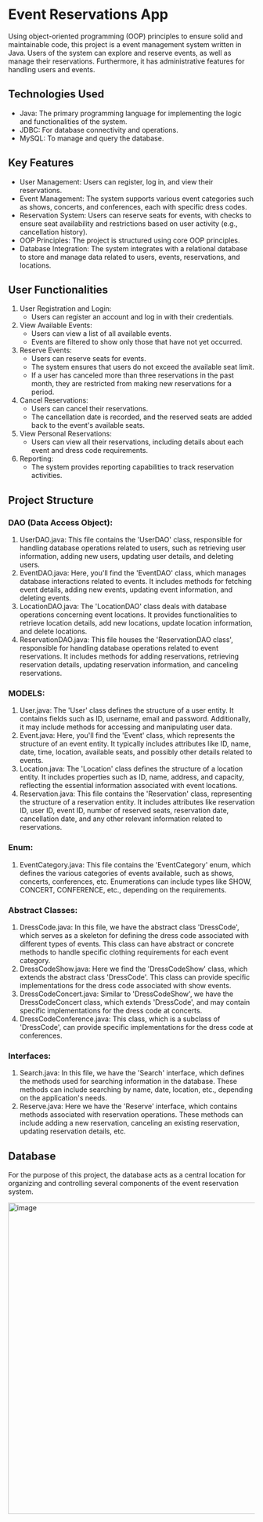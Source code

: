 # Event Reservations App

Using object-oriented programming (OOP) principles to ensure solid and maintainable code, this project is a event management system written in Java. Users of the system can explore and reserve events, as well as manage their reservations. Furthermore, it has administrative features for handling users and events.

## Technologies Used
  - Java: The primary programming language for implementing the logic and functionalities of the system.
  - JDBC: For database connectivity and operations.
  - MySQL: To manage and query the database.

## Key Features

  - User Management: Users can register, log in, and view their reservations.
  - Event Management: The system supports various event categories such as shows, concerts, and conferences, each with specific dress codes.
  - Reservation System: Users can reserve seats for events, with checks to ensure seat availability and restrictions based on user activity (e.g., cancellation history).
  - OOP Principles: The project is structured using core OOP principles.
  - Database Integration: The system integrates with a relational database to store and manage data related to users, events, reservations, and locations.

 ## User Functionalities

 1. User Registration and Login:
      - Users can register an account and log in with their credentials.
 2. View Available Events:
      - Users can view a list of all available events.
      - Events are filtered to show only those that have not yet occurred.
 3. Reserve Events:
      - Users can reserve seats for events.
      - The system ensures that users do not exceed the available seat limit.
      - If a user has canceled more than three reservations in the past month, they are restricted from making new reservations for a period.
 4. Cancel Reservations:
      - Users can cancel their reservations.
      - The cancellation date is recorded, and the reserved seats are added back to the event's available seats.
 5. View Personal Reservations:
      - Users can view all their reservations, including details about each event and dress code requirements.
 6. Reporting:
      - The system provides reporting capabilities to track reservation activities.

## Project Structure

### DAO (Data Access Object):

1. UserDAO.java: This file contains the 'UserDAO' class, responsible for handling database operations related to users, such as retrieving user information, adding new users, updating user details, and deleting users.
2. EventDAO.java: Here, you'll find the 'EventDAO' class, which manages database interactions related to events. It includes methods for fetching event details, adding new events, updating event information, and deleting events.
3. LocationDAO.java: The 'LocationDAO' class deals with database operations concerning event locations. It provides functionalities to retrieve location details, add new locations, update location information, and delete locations.
4. ReservationDAO.java: This file houses the 'ReservationDAO class', responsible for handling database operations related to event reservations. It includes methods for adding reservations, retrieving reservation details, updating reservation information, and canceling reservations.

### MODELS:

1. User.java: The 'User' class defines the structure of a user entity. It contains fields such as ID, username, email and password. Additionally, it may include methods for accessing and manipulating user data.
2. Event.java: Here, you'll find the 'Event' class, which represents the structure of an event entity. It typically includes attributes like ID, name, date, time, location, available seats, and possibly other details related to events.
3. Location.java: The 'Location' class defines the structure of a location entity. It includes properties such as ID, name, address, and capacity, reflecting the essential information associated with event locations.
4. Reservation.java: This file contains the 'Reservation' class, representing the structure of a reservation entity. It includes attributes like reservation ID, user ID, event ID, number of reserved seats, reservation date, cancellation date, and any other relevant information related to reservations.

### Enum:

1. EventCategory.java: This file contains the 'EventCategory' enum, which defines the various categories of events available, such as shows, concerts, conferences, etc. Enumerations can include types like SHOW, CONCERT, CONFERENCE, etc., depending on the requirements.

### Abstract Classes:

1. DressCode.java: In this file, we have the abstract class 'DressCode', which serves as a skeleton for defining the dress code associated with different types of events. This class can have abstract or concrete methods to handle specific clothing requirements for each event category.
2. DressCodeShow.java: Here we find the 'DressCodeShow' class, which extends the abstract class 'DressCode'. This class can provide specific implementations for the dress code associated with show events.
3. DressCodeConcert.java: Similar to 'DressCodeShow', we have the DressCodeConcert class, which extends 'DressCode', and may contain specific implementations for the dress code at concerts.
4. DressCodeConference.java: This class, which is a subclass of 'DressCode', can provide specific implementations for the dress code at conferences.

### Interfaces:

1. Search.java: In this file, we have the 'Search' interface, which defines the methods used for searching information in the database. These methods can include searching by name, date, location, etc., depending on the application's needs.
2. Reserve.java: Here we have the 'Reserve' interface, which contains methods associated with reservation operations. These methods can include adding a new reservation, canceling an existing reservation, updating reservation details, etc.

## Database

For the purpose of this project, the database acts as a central location for organizing and controlling several components of the event reservation system.

<img width="635" alt="image" src="https://github.com/SaicuCarina/Event_Reservations_App_Java/assets/93483071/d73e9570-3c76-4b5a-854e-f62daf20ae79">


